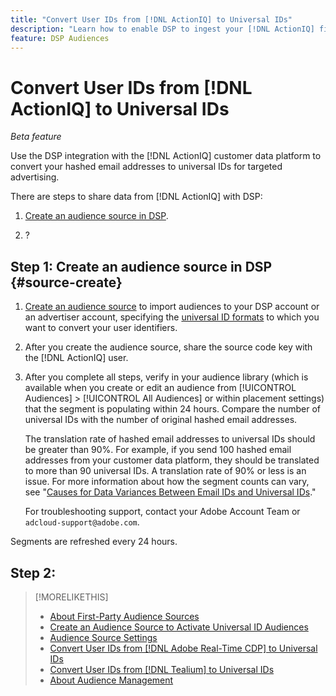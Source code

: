 ```yaml
---
title: "Convert User IDs from [!DNL ActionIQ] to Universal IDs"
description: "Learn how to enable DSP to ingest your [!DNL ActionIQ] first-party segments."
feature: DSP Audiences
---
```

# Convert User IDs from [!DNL ActionIQ] to Universal IDs

*Beta feature*

Use the DSP integration with the [!DNL ActionIQ] customer data platform to convert your hashed email addresses to universal IDs for targeted advertising.

There are <!-- NN --> steps to share data from [!DNL ActionIQ] with DSP:

1. [Create an audience source in DSP](#source-create). 

1. ?

## Step 1: Create an audience source in DSP {#source-create}

1. [Create an audience source](source-create.md) to import audiences to your DSP account or an advertiser account, specifying the [universal ID formats](source-about.md) to which you want to convert your user identifiers.

1. After you create the audience source, share the source code key with the [!DNL ActionIQ] user.

1. After you complete all steps, verify in your audience library (which is available when you create or edit an audience from [!UICONTROL Audiences] > [!UICONTROL All Audiences] or within placement settings) that the segment is populating within 24 hours. Compare the number of universal IDs with the number of original hashed email addresses.

   The translation rate of hashed email addresses to universal IDs should be greater than 90%. For example, if you send 100 hashed email addresses from your customer data platform, they should be translated to more than 90 universal IDs. A translation rate of 90% or less is an issue. For more information about how the segment counts can vary, see "[Causes for Data Variances Between Email IDs and Universal IDs](#universal-ids-data-variances)."
   
   For troubleshooting support, contact your Adobe Account Team or `adcloud-support@adobe.com`.

Segments are refreshed every 24 hours.

## Step 2: 

>[!MORELIKETHIS]
>
>* [About First-Party Audience Sources](/help/dsp/audiences/sources/source-about.md)
>* [Create an Audience Source to Activate Universal ID Audiences](source-create.md)
>* [Audience Source Settings](source-settings.md)
>* [Convert User IDs from [!DNL Adobe Real-Time CDP] to Universal IDs](/help/dsp/audiences/sources/source-adobe-rtcdp.md)
>* [Convert User IDs from [!DNL Tealium] to Universal IDs](/help/dsp/audiences/sources/source-tealium.md)
>* [About Audience Management](/help/dsp/audiences/audience-about.md)

<!--
>* [Convert User IDs from [!DNL Optimizely] to Universal IDs](/help/dsp/audiences/sources/source-optimizely.md)
-->
